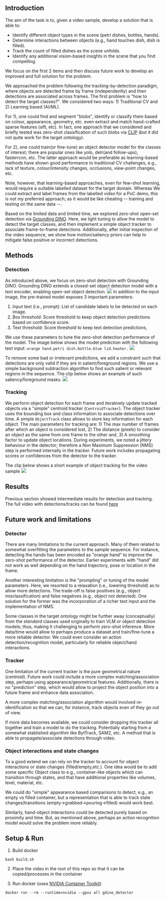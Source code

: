 ## Introduction

The aim of the task is to, given a video sample, develop a solution that is able to: 
* Identify different object types in the scene (petri dishes, bottles, hands).
* Determine interactions between objects (e.g., hand touches dish, dish is filled).
* Track the count of filled dishes as the scene unfolds.
* Identify any additional vision-based insights in the scene that you find compelling.

We focus on the first 2 items and then discuss future work to develop an improved and full solution for the problem.

We approached the problem following the tracking-by-detection paradigm, where objects are detected frame by frame (independently) and then detections are associated across frames.
The first problem is "how to detect the target classes?". We considered two ways: 1) Traditional CV and 2) Learning based (AI/ML). 

For 1), one could find and segment "blobs", identify or classify them based on colour, appearance, geometry, etc. even extract and match hand-crafted sparse features (sift, etc). In fact, one approach that we considered and briefly tested was zero-shot classification of such blobs via [CLIP](https://github.com/openai/CLIP) (but it did not quite work for the target ontology).

For 2), one could train(or fine-tune) an object detector model for the classes of interest; there are popular ones like yolo, detr(and follow-ups), fasterrcnn, etc. The latter approach would be preferable as learning-based methods have shown good performance to traditional CV challenges, e.g., lack of texture, colour/intensity changes, occlusions, view-point changes, etc.

Note, however, that learning-based approaches, even for few-shot learning, would require a suitable labelled dataset for the target domain. Whereas We could extract and label frames from the labelled video for a PoC demo, this is not my preferred approach; as it would be like cheating -- training and testing on the same data --.

Based on the limited data and limited time, we explored zero-shot open-set detection via [Grounding DINO](https://github.com/IDEA-Research/GroundingDINO). Here, we light tuning to allow the model to detect the target classes, and then implement a simple object tracker to associate frame-to-frame detections. Additionally, after initial inspection of the video sequence, we show how motion/saliency priors can help to mitigate false positive or incorrect detections.

## Methods

### Detection
As introduced above, we focus on zero-shot detection with Grounding DINO. Grounding DINO extends a closed-set object detection model with a text encoder, enabling open-set object detection. 
![](./images//gdino_diagram.png)
In addition to the input image, the pre-trained model exposes 3 important parameters:
1. Input text (i.e., prompt): List of candidate labels to be detected on each image.
2. Box threshold: Score threshold to keep object detection predictions based on confidence score.
3. Text threshold: Score threshold to keep text detection predictions,

We use these parameters to tune the zero-shot detection performance of the model. The image below shows the model prediction with the following text input: `orange hand.petri dish.bottle.blue lid.heater.`
![](./images/gdino_predicted.jpg)

To remove some bad or irrelevant predictions, we add a constraint such that detections are only valid if they are in salient/foreground regions. We use a simple background subtraction algorithm to find such salient or relevant regions in the sequence. The clip below shows an example of such saliency/foreground masks.
![](./images/fg.gif)

### Tracking
We perform object detection for each frame and iteratively update tracked objects via a "simple" centroid tracker (`CentroidTracker`). The object tracker uses the bounding box and class information to associate detections over time. A simple `ObjectTrack` class allows to store key information for each object. The main parameters for tracking are: 1) The max number of frames after which an object is considered lost, 2) The distance (pixels) to consider an object as the same from one frame to the other and, 3) A smoothing factor to update object locations. During experiments, we noted a jittery behaviour in the detector; therefore a Non Maximum Suppression (NMS) step is performed internally in the tracker. Future work includes propagating scores or confidences from the detector to the tracker. 

The clip below shows a short example of object tracking for the video sample
![](./images/tracking.gif)
## Results
Previous section showed intermediate results for detection and tracking. The full video with detections/tracks can be found [here](https://drive.google.com/file/d/1wwo_jimO8o9Trq_WyIroI4PW6XUm6LVp/view?usp=drive_link)

## Future work and limitations

### Detector
There are many limitations to the current approach. Many of them related to somewhat overfitting the parameters to the sample sequence.
For instance, detecting the hands has been encoded as "orange hand" to improve the zero-shot performance of the detector. Earlier experiments with "hand" did not work as well depending on the hand trajectory, pose or location in the frame.

Another interesting limitation is the "prompting" or tuning of the model parameters. Here, we resorted to a relaxation (i.e., lowering threshold) as to allow more detections. The trade-off is false positives (e.g., object misclassification) and false negatives (e.g., object not detected). One solution for the former was the incorporation of a richer text input and the implementation of NMS.

Some classes in the target ontology might be further away (conceptually) from the _standard_ classes used originally to train VLM or object detection models; thus, making it challenging to perform zero-shot inference. More data/time would allow to perhaps produce a dataset and train/fine-tune a more reliable detector. We could even consider an action detection/recognition model, particularly for reliable object/hand interactions.

### Tracker

One limitation of the current tracker is the pure geometrical nature (centroid). Future work could include a more complex matching/association step, perhaps using appearance/geometrical features. Additionally, there is no "prediction" step, which would allow to project the object position into a future frame and enhance data association.

A more complex matching/association algorithm would involved re-identification so that we can, for instance, track objects even of they go out of view.

If more data becomes available, we could consider dropping this tracker all together and train a model to do the tracking. Potentially starting from a somewhat stablished algorithm like BytTrack, SAM2, etc. A method that is able to propagate/associate detections through video.


### Object interactions and state changes

To a good extend we can rely on the tracker to account for object interactions or state changes (filled/empty,etc.). One idea would be to add some specific Object class to e.g., container-like objects which can transition through states, and that have additional properties like volumes, level, material, etc.

We could do "simple" appearance based comparisons to detect, e.g., an empty vs filled container, but a representation that is able to track state changes/transitions (empty->grabbed->pouring->filled) would work best.

Similarly, hand-object interactions could be detected purely based on proximity and time. But, as mentioned above, perhaps an action recognition model would solve the problem more reliably.


## Setup & Run
1. Build docker
```
bash build.sh
```
2. Place the video in the root of this repo so that it can be copied/processes in the container

3. Run docker (uses [NVIDIA Container Toolkit](https://docs.nvidia.com/datacenter/cloud-native/container-toolkit/latest/install-guide.html))
```
docker run --rm --runtime=nvidia --gpus all gdino_detector
``` 
